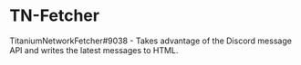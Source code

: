 # TN-Fetcher
TitaniumNetworkFetcher#9038 - Takes advantage of the Discord message API and writes the latest messages to HTML.
